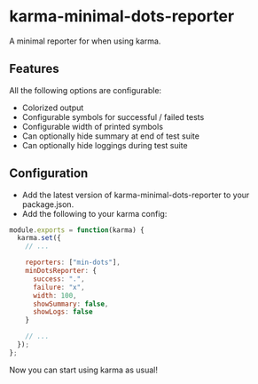 
# karma-minimal-dots-reporter

A minimal reporter for when using karma.


## Features

All the following options are configurable:

- Colorized output
- Configurable symbols for successful / failed tests
- Configurable width of printed symbols
- Can optionally hide summary at end of test suite
- Can optionally hide loggings during test suite


## Configuration

- Add the latest version of karma-minimal-dots-reporter to your package.json.
- Add the following to your karma config:

```javascript
module.exports = function(karma) {
  karma.set({
    // ...

    reporters: ["min-dots"],
    minDotsReporter: {
      success: ".",
      failure: "x",
      width: 100,
      showSummary: false,
      showLogs: false
    }

    // ...
  });
};
```

Now you can start using karma as usual!

